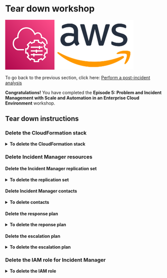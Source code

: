 # Tear down workshop

![](media/ssm-aws-logo.png)

To go back to the previous section, click here: [Perform a post-incident analysis](/episode-05-step-03-post-incident.md)

**Congratulations!** You have completed the **Episode 5: Problem and Incident Management with Scale and Automation in an Enterprise Cloud Environment** workshop.

## Tear down instructions

### Delete the CloudFormation stack

<details>
<summary><b>To delete the CloudFormation stack</b></summary><p>

1. Open the AWS CloudFormation console at https://console.aws.amazon.com/cloudformation/home.
1. In the navigation pane, choose **Stacks**.
1. Choose the stack **ssm-workshop-ep05** and click **Delete**.
1. Choose **Delete stack**.

</p></details>

### Delete Incident Manager resources

#### Delete the Incident Manager replication set

<details>
<summary><b>To delete the replication set</b></summary><p>

1. Navigate to the [**Incident Manager console**](https://console.aws.amazon.com/systems-manager/incidents/home) and choose **Settings** from the left navigation bar.
1. Select the region **US East (Ohio)** and choose **Delete**.
1. Enter ```delete``` into the text box and choose **Delete**.

</p></details>

#### Delete Incident Manager contacts

<details>
<summary><b>To delete contacts</b></summary><p>

1. Navigate to the [**Incident Manager console**](https://console.aws.amazon.com/systems-manager/incidents/home) and choose **Contacts** from the left navigation bar.
1. Select one of the two contacts created during the workshop (```yourname``` or ```yourname-escalated```), choose **Delete**.
1. Enter ```delete``` into the text box and choose **Delete**.
1. Repeat the process for the second contact.

</p></details>

#### Delete the response plan

<details>
<summary><b>To delete the reponse plan</b></summary><p>

1. Navigate to the [**Incident Manager console**](https://console.aws.amazon.com/systems-manager/incidents/home) and choose **Response plans** from the left navigation bar.
1. Select escalation plan created during the workshop (```sampleapp-performance-issues-response-plan```), choose **Delete**.
1. Enter ```sampleapp-performance-issues-response-plan``` into the text box and choose **Delete**.

</p></details>

#### Delete the escalation plan

<details>
<summary><b>To delete the escalation plan</b></summary><p>

1. Navigate to the [**Incident Manager console**](https://console.aws.amazon.com/systems-manager/incidents/home) and choose **Escalation plans** from the left navigation bar.
1. Select the escalation plan created during the workshop (```workshop-escalation```), choose **Delete**.
1. Enter ```delete``` into the text box and choose **Delete**.

</p></details>

### Delete the IAM role for Incident Manager

<details>
<summary><b>To delete the IAM role</b></summary><p>

1. Open the AWS IAM console at https://console.aws.amazon.com/iam/home.
1. In the navigation pane, choose **Roles**.
1. Choose the role **IncidentManager-Role**, choose **Delete role**, and choose **Yes, delete**.

</p></details>